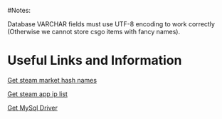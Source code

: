 #Notes:

Database VARCHAR fields must use UTF-8 encoding to work correctly (Otherwise we cannot store csgo items with fancy names).

# Useful Links and Information

[Get steam market hash names](https://www.reddit.com/r/SteamBot/comments/2v05by/identifying_every_item_on_the_market/)

[Get steam app ip list](http://api.steampowered.com/ISteamApps/GetAppList/v0001)

[Get MySql Driver](https://github.com/go-sql-driver/mysql)